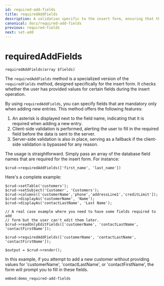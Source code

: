```yaml
---
id: required-add-fields
title: requiredAddFields
description: A validation specific to the insert form, ensuring that the user-provided field for our CRUD is not empty.
canonical: docs/required-add-fields
previous: required-fields
next: set-add
---
```


# requiredAddFields

<pre><code class="language-php">requiredAddFields(array $fields)</code></pre>
The `requiredAddFields` method is a specialized version of the `requiredFields` method, designed specifically for the 
insert form. It checks whether the user has provided values for certain fields during the insert operation.

By using `requiredAddFields`, you can specify fields that are mandatory only when adding new entries. 
This method offers the following features:

1. An asterisk is displayed next to the field name, indicating that it is required when adding a new entry.
2. Client-side validation is performed, alerting the user to fill in the required field before the data is sent to the server.
3. Server-side validation is also in place, serving as a fallback if the client-side validation is bypassed for any reason.

The usage is straightforward. Simply pass an array of the database field names that are required for the insert form. For instance:

<pre><code class="language-php">$crud->requiredAddFields(['first_name', 'last_name'])</code></pre>

Here's a complete example:

<pre><code class="language-php">$crud->setTable('customers');
$crud->setSubject('Customer', 'Customers');
$crud->columns(['customerName','phone','addressLine1','creditLimit']);
$crud->displayAs('customerName', 'Name');
$crud->displayAs('contactLastName', 'Last Name');

// A real case example where you need to have some fields required to add 
// form but the user can't edit them later.
$crud->readOnlyEditFields(['customerName', 'contactLastName', 'contactFirstName']);

$crud->requiredAddFields(['customerName', 'contactLastName', 'contactFirstName']);

$output = $crud->render();</code></pre>

In this example, if you attempt to add a new customer without providing values for 'customerName', 'contactLastName', 
or 'contactFirstName', the form will prompt you to fill in these fields.

`embed:demo_required-add-fields`
